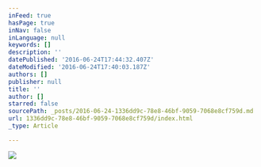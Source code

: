 ```yaml
---
inFeed: true
hasPage: true
inNav: false
inLanguage: null
keywords: []
description: ''
datePublished: '2016-06-24T17:44:32.407Z'
dateModified: '2016-06-24T17:40:03.187Z'
authors: []
publisher: null
title: ''
author: []
starred: false
sourcePath: _posts/2016-06-24-1336dd9c-78e8-46bf-9059-7068e8cf759d.md
url: 1336dd9c-78e8-46bf-9059-7068e8cf759d/index.html
_type: Article

---
```

![](https://the-grid-user-content.s3-us-west-2.amazonaws.com/3a819139-4aa2-4e68-8873-7e7da0452f88.jpg)